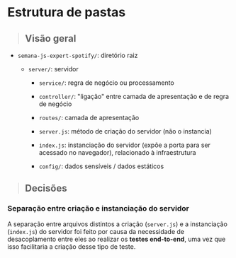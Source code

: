 # Estrutura de pastas

> ## **Visão geral**

- `semana-js-expert-spotify/`: diretório raiz

  - `server/`: servidor

    - `service/`: regra de negócio ou processamento

    - `controller/`: "ligação" entre camada de apresentação e de regra de negócio

    - `routes/`: camada de apresentação

    - `server.js`: método de criação do servidor (não o instancia)

    - `index.js`: instanciação do servidor (expõe a porta para ser acessado no navegador), relacionado à infraestrutura

    - `config/`: dados sensíveis / dados estáticos

> ## **Decisões**

### **Separação entre criação e instanciação do servidor**

A separação entre arquivos distintos a criação (`server.js`) e a instanciação (`index.js`) do servidor foi feito por causa da necessidade de desacoplamento entre eles ao realizar os **testes end-to-end**, uma vez que isso facilitaria a criação desse tipo de teste.